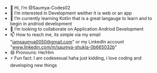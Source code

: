 - 👋 Hi, I’m @Saumya-Codes02
- 👀 I’m interested in Development weither it is web or an app
- 🌱 I’m currently learning Kotlin that is a great langauge to learn and to begin in andriod development
- 💞️ I’m looking to collaborate on Application Andriod Development
- 📫 How to reach me, its simple via my email "iamsaumya0050@gmail.com" or my LinkedIn account "www.linkedin.com/in/saumya-shukla-0b665032b"
- 😄 Pronouns: He/Him
- ⚡ Fun fact: I am codesexual haha just kidding,  i love coding and developing new things

<!---
Saumya-Codes02/Saumya-Codes02 is a ✨ special ✨ repository because its `README.md` (this file) appears on your GitHub profile.
You can click the Preview link to take a look at your changes.
--->
